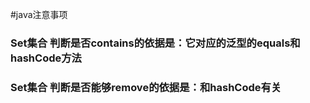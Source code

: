 #java注意事项
### Set集合 判断是否contains的依据是：它对应的泛型的equals和hashCode方法


### Set集合 判断是否能够remove的依据是：和hashCode有关 